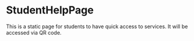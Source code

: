 # StudentHelpPage

This is a static page for students to have quick access to services. It will be accessed via QR code.
